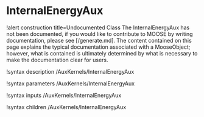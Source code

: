 <!-- MOOSE Documentation Stub: Remove this when content is added. -->

# InternalEnergyAux

!alert construction title=Undocumented Class
The InternalEnergyAux has not been documented, if you would like to contribute to MOOSE by
writing documentation, please see [/generate.md]. The content contained on this page explains
the typical documentation associated with a MooseObject; however, what is contained is ultimately
determined by what is necessary to make the documentation clear for users.

!syntax description /AuxKernels/InternalEnergyAux

!syntax parameters /AuxKernels/InternalEnergyAux

!syntax inputs /AuxKernels/InternalEnergyAux

!syntax children /AuxKernels/InternalEnergyAux
